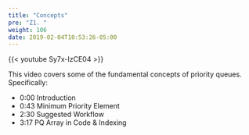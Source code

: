 ```yaml
---
title: "Concepts"
pre: "Z1. "
weight: 106
date: 2019-02-04T10:53:26-05:00
---
```


{{< youtube Sy7x-IzCE04 >}}

This video covers some of the fundamental concepts of priority queues. Specifically:
- 0:00 Introduction
- 0:43 Minimum Priority Element
- 2:30 Suggested Workflow
- 3:17 PQ Array in Code & Indexing